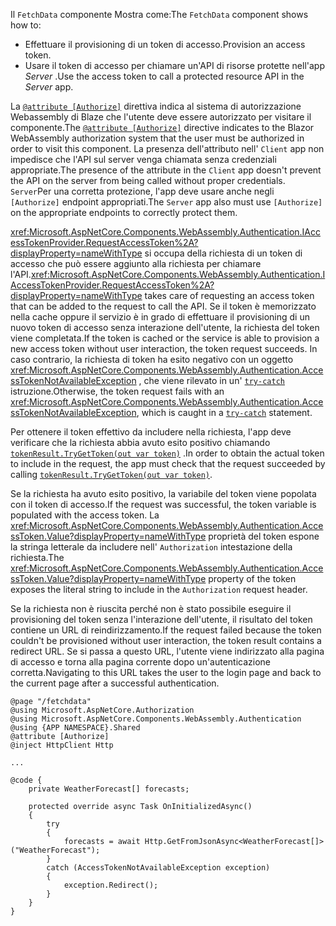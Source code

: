 <span data-ttu-id="9e587-101">Il `FetchData` componente Mostra come:</span><span class="sxs-lookup"><span data-stu-id="9e587-101">The `FetchData` component shows how to:</span></span>

* <span data-ttu-id="9e587-102">Effettuare il provisioning di un token di accesso.</span><span class="sxs-lookup"><span data-stu-id="9e587-102">Provision an access token.</span></span>
* <span data-ttu-id="9e587-103">Usare il token di accesso per chiamare un'API di risorse protette nell'app *Server* .</span><span class="sxs-lookup"><span data-stu-id="9e587-103">Use the access token to call a protected resource API in the *Server* app.</span></span>

<span data-ttu-id="9e587-104">La [`@attribute [Authorize]`](xref:mvc/views/razor#attribute) direttiva indica al sistema di autorizzazione Webassembly di Blaze che l'utente deve essere autorizzato per visitare il componente.</span><span class="sxs-lookup"><span data-stu-id="9e587-104">The [`@attribute [Authorize]`](xref:mvc/views/razor#attribute) directive indicates to the Blazor WebAssembly authorization system that the user must be authorized in order to visit this component.</span></span> <span data-ttu-id="9e587-105">La presenza dell'attributo nell' `Client` app non impedisce che l'API sul server venga chiamata senza credenziali appropriate.</span><span class="sxs-lookup"><span data-stu-id="9e587-105">The presence of the attribute in the `Client` app doesn't prevent the API on the server from being called without proper credentials.</span></span> <span data-ttu-id="9e587-106">`Server`Per una corretta protezione, l'app deve usare anche negli `[Authorize]` endpoint appropriati.</span><span class="sxs-lookup"><span data-stu-id="9e587-106">The `Server` app also must use `[Authorize]` on the appropriate endpoints to correctly protect them.</span></span>

<span data-ttu-id="9e587-107"><xref:Microsoft.AspNetCore.Components.WebAssembly.Authentication.IAccessTokenProvider.RequestAccessToken%2A?displayProperty=nameWithType> si occupa della richiesta di un token di accesso che può essere aggiunto alla richiesta per chiamare l'API.</span><span class="sxs-lookup"><span data-stu-id="9e587-107"><xref:Microsoft.AspNetCore.Components.WebAssembly.Authentication.IAccessTokenProvider.RequestAccessToken%2A?displayProperty=nameWithType> takes care of requesting an access token that can be added to the request to call the API.</span></span> <span data-ttu-id="9e587-108">Se il token è memorizzato nella cache oppure il servizio è in grado di effettuare il provisioning di un nuovo token di accesso senza interazione dell'utente, la richiesta del token viene completata.</span><span class="sxs-lookup"><span data-stu-id="9e587-108">If the token is cached or the service is able to provision a new access token without user interaction, the token request succeeds.</span></span> <span data-ttu-id="9e587-109">In caso contrario, la richiesta di token ha esito negativo con un oggetto <xref:Microsoft.AspNetCore.Components.WebAssembly.Authentication.AccessTokenNotAvailableException> , che viene rilevato in un' [`try-catch`](/dotnet/csharp/language-reference/keywords/try-catch) istruzione.</span><span class="sxs-lookup"><span data-stu-id="9e587-109">Otherwise, the token request fails with an <xref:Microsoft.AspNetCore.Components.WebAssembly.Authentication.AccessTokenNotAvailableException>, which is caught in a [`try-catch`](/dotnet/csharp/language-reference/keywords/try-catch) statement.</span></span>

<span data-ttu-id="9e587-110">Per ottenere il token effettivo da includere nella richiesta, l'app deve verificare che la richiesta abbia avuto esito positivo chiamando [`tokenResult.TryGetToken(out var token)`](xref:Microsoft.AspNetCore.Components.WebAssembly.Authentication.AccessTokenResult.TryGetToken%2A) .</span><span class="sxs-lookup"><span data-stu-id="9e587-110">In order to obtain the actual token to include in the request, the app must check that the request succeeded by calling [`tokenResult.TryGetToken(out var token)`](xref:Microsoft.AspNetCore.Components.WebAssembly.Authentication.AccessTokenResult.TryGetToken%2A).</span></span>

<span data-ttu-id="9e587-111">Se la richiesta ha avuto esito positivo, la variabile del token viene popolata con il token di accesso.</span><span class="sxs-lookup"><span data-stu-id="9e587-111">If the request was successful, the token variable is populated with the access token.</span></span> <span data-ttu-id="9e587-112">La <xref:Microsoft.AspNetCore.Components.WebAssembly.Authentication.AccessToken.Value?displayProperty=nameWithType> proprietà del token espone la stringa letterale da includere nell' `Authorization` intestazione della richiesta.</span><span class="sxs-lookup"><span data-stu-id="9e587-112">The <xref:Microsoft.AspNetCore.Components.WebAssembly.Authentication.AccessToken.Value?displayProperty=nameWithType> property of the token exposes the literal string to include in the `Authorization` request header.</span></span>

<span data-ttu-id="9e587-113">Se la richiesta non è riuscita perché non è stato possibile eseguire il provisioning del token senza l'interazione dell'utente, il risultato del token contiene un URL di reindirizzamento.</span><span class="sxs-lookup"><span data-stu-id="9e587-113">If the request failed because the token couldn't be provisioned without user interaction, the token result contains a redirect URL.</span></span> <span data-ttu-id="9e587-114">Se si passa a questo URL, l'utente viene indirizzato alla pagina di accesso e torna alla pagina corrente dopo un'autenticazione corretta.</span><span class="sxs-lookup"><span data-stu-id="9e587-114">Navigating to this URL takes the user to the login page and back to the current page after a successful authentication.</span></span>

```razor
@page "/fetchdata"
@using Microsoft.AspNetCore.Authorization
@using Microsoft.AspNetCore.Components.WebAssembly.Authentication
@using {APP NAMESPACE}.Shared
@attribute [Authorize]
@inject HttpClient Http

...

@code {
    private WeatherForecast[] forecasts;

    protected override async Task OnInitializedAsync()
    {
        try
        {
            forecasts = await Http.GetFromJsonAsync<WeatherForecast[]>("WeatherForecast");
        }
        catch (AccessTokenNotAvailableException exception)
        {
            exception.Redirect();
        }
    }
}
```
